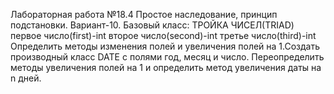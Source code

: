 Лабораторная работа №18.4 Простое наследование, принцип подстановки. Вариант-10.
Базовый класс: 
ТРОЙКА ЧИСЕЛ(TRIAD)
первое число(first)-int
второе число(second)-int
третье число(third)-int
Определить методы изменения полей и увеличения полей на 1.Создать производный класс DATE с полями год, месяц и число. Переопределить методы увеличения полей на 1 и определить метод увеличения даты на n дней.

